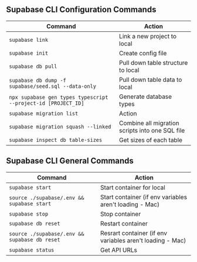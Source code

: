 ## Supabase CLI Configuration Commands

| Command                                                       | Action                                          |
| ------------------------------------------------------------- | ----------------------------------------------- |
| `supabase link`                                               | Link a new project to local                     |
| `supabase init`                                               | Create config file                              |
| `supabase db pull`                                            | Pull down table structure to local              |
| `supabase db dump -f supabase/seed.sql --data-only`           | Pull down table data to local                   |
| `npx supabase gen types typescript --project-id [PROJECT_ID]` | Generate database types                         |
| `supabase migration list`                                     | Action                                          |
| `supabase migration squash --linked`                          | Combine all migration scripts into one SQL file |
| `supabase inspect db table-sizes`                             | Get sizes of each table                         |

## Supabase CLI General Commands

| Command                                       | Action                                              |
| --------------------------------------------- | --------------------------------------------------- |
| `supabase start`                              | Start container for local                           |
| `source ./supabase/.env && supabase start`    | Start container (if env variables aren't loading - Mac)   |
| `supabase stop`                               | Stop container                                      |
| `supabase db reset`                           | Restart container                                   |
| `source ./supabase/.env && supabase db reset` | Resrart container (if env variables aren't loading - Mac) |
| `supabase status`                             | Get API URLs                                        |

